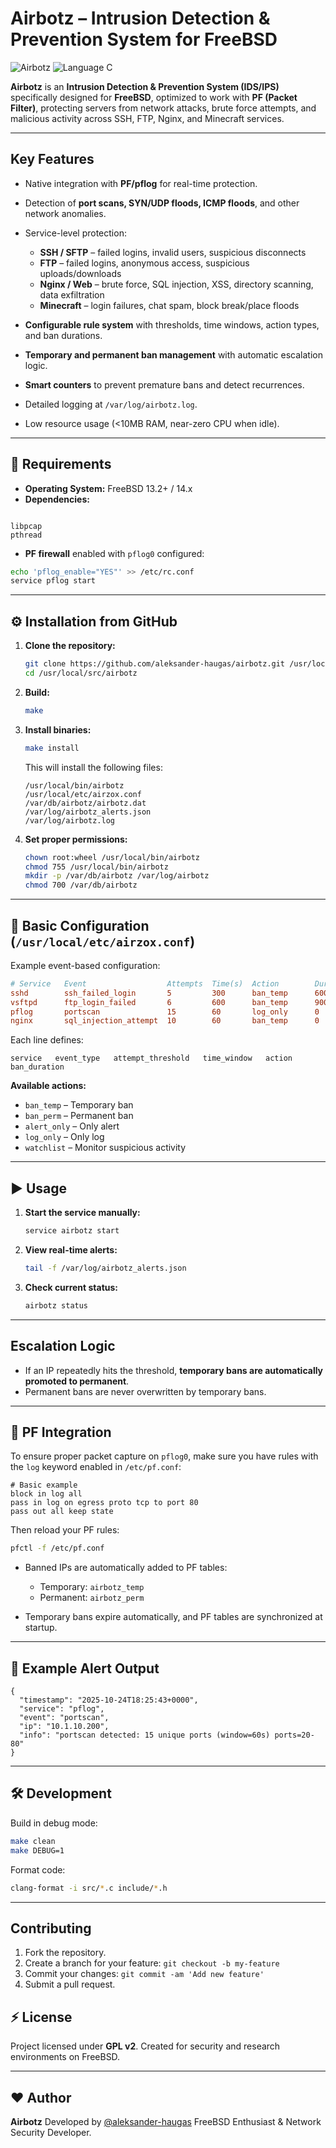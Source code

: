 # Airbotz – Intrusion Detection & Prevention System for FreeBSD

![Airbotz](https://img.shields.io/badge/Status-Active-brightgreen) ![Language C](https://img.shields.io/badge/Language-C-blue)

**Airbotz** is an **Intrusion Detection & Prevention System (IDS/IPS)** specifically designed for **FreeBSD**, optimized to work with **PF (Packet Filter)**, protecting servers from network attacks, brute force attempts, and malicious activity across SSH, FTP, Nginx, and Minecraft services.

---

## Key Features

* Native integration with **PF/pflog** for real-time protection.
* Detection of **port scans, SYN/UDP floods, ICMP floods**, and other network anomalies.
* Service-level protection:

  * **SSH / SFTP** – failed logins, invalid users, suspicious disconnects
  * **FTP** – failed logins, anonymous access, suspicious uploads/downloads
  * **Nginx / Web** – brute force, SQL injection, XSS, directory scanning, data exfiltration
  * **Minecraft** – login failures, chat spam, block break/place floods
* **Configurable rule system** with thresholds, time windows, action types, and ban durations.
* **Temporary and permanent ban management** with automatic escalation logic.
* **Smart counters** to prevent premature bans and detect recurrences.
* Detailed logging at `/var/log/airbotz.log`.
* Low resource usage (<10MB RAM, near-zero CPU when idle).

---

## 🧩 Requirements

- **Operating System:** FreeBSD 13.2+ / 14.x  
- **Dependencies:**  
```

libpcap
pthread

````
- **PF firewall** enabled with `pflog0` configured:
```bash
echo 'pflog_enable="YES"' >> /etc/rc.conf
service pflog start
````

---

## ⚙️ Installation from GitHub

1. **Clone the repository:**

   ```bash
   git clone https://github.com/aleksander-haugas/airbotz.git /usr/local/src/airbotz
   cd /usr/local/src/airbotz
   ```

2. **Build:**

   ```bash
   make
   ```

3. **Install binaries:**

   ```bash
   make install
   ```

   This will install the following files:

   ```
   /usr/local/bin/airbotz
   /usr/local/etc/airzox.conf
   /var/db/airbotz/airbotz.dat
   /var/log/airbotz_alerts.json
   /var/log/airbotz.log
   ```

4. **Set proper permissions:**

   ```bash
   chown root:wheel /usr/local/bin/airbotz
   chmod 755 /usr/local/bin/airbotz
   mkdir -p /var/db/airbotz /var/log/airbotz
   chmod 700 /var/db/airbotz
   ```

---

## 🔧 Basic Configuration (`/usr/local/etc/airzox.conf`)

Example event-based configuration:

```ini
# Service   Event                  Attempts  Time(s)  Action        Duration
sshd        ssh_failed_login       5         300      ban_temp      600
vsftpd      ftp_login_failed       6         600      ban_temp      900
pflog       portscan               15        60       log_only      0
nginx       sql_injection_attempt  10        60       ban_temp      0
```

Each line defines:

```
service   event_type   attempt_threshold   time_window   action   ban_duration
```

**Available actions:**

* `ban_temp` – Temporary ban
* `ban_perm` – Permanent ban
* `alert_only` – Only alert
* `log_only` – Only log
* `watchlist` – Monitor suspicious activity


---

## ▶️ Usage

1. **Start the service manually:**

   ```bash
   service airbotz start
   ```

2. **View real-time alerts:**

   ```bash
   tail -f /var/log/airbotz_alerts.json
   ```

3. **Check current status:**

   ```bash
   airbotz status
   ```

---

## Escalation Logic

* If an IP repeatedly hits the threshold, **temporary bans are automatically promoted to permanent**.
* Permanent bans are never overwritten by temporary bans.

---

## 🧩 PF Integration

To ensure proper packet capture on `pflog0`, make sure you have rules with the `log` keyword enabled in `/etc/pf.conf`:

```pf
# Basic example
block in log all
pass in log on egress proto tcp to port 80
pass out all keep state
```

Then reload your PF rules:

```bash
pfctl -f /etc/pf.conf
```

* Banned IPs are automatically added to PF tables:

  * Temporary: `airbotz_temp`
  * Permanent: `airbotz_perm`

* Temporary bans expire automatically, and PF tables are synchronized at startup.

---

## 🧠 Example Alert Output

```
{
  "timestamp": "2025-10-24T18:25:43+0000",
  "service": "pflog",
  "event": "portscan",
  "ip": "10.1.10.200",
  "info": "portscan detected: 15 unique ports (window=60s) ports=20-80"
}
```

---

## 🛠️ Development

Build in debug mode:

```bash
make clean
make DEBUG=1
```

Format code:

```bash
clang-format -i src/*.c include/*.h
```

---

## Contributing

1. Fork the repository.
2. Create a branch for your feature: `git checkout -b my-feature`
3. Commit your changes: `git commit -am 'Add new feature'`
4. Submit a pull request.

## ⚡ License

Project licensed under **GPL v2**.
Created for security and research environments on FreeBSD.

---

## ❤️ Author

**Airbotz**
Developed by [@aleksander-haugas](https://github.com/aleksander-haugas)
FreeBSD Enthusiast & Network Security Developer.


